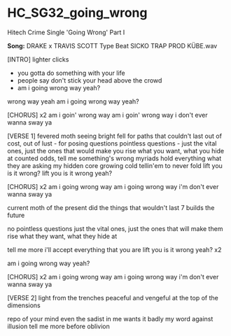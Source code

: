 # HC_SG32_going_wrong
Hitech Crime Single 'Going Wrong' Part I

**Song:** DRAKE x TRAVIS SCOTT Type Beat  SICKO TRAP  PROD  KÜBE.wav

[INTRO]
lighter clicks
- you gotta do something with your life
- people say don't stick your head above the crowd
- am i going wrong way yeah?

wrong way yeah
am i going wrong way yeah?

[CHORUS] x2
am i goin' wrong way
am i goin' wrong way
i don't ever wanna sway ya

[VERSE 1]
fevered moth seeing bright
fell for paths that couldn't last
out of cost, out of lust - for posing questions 
pointless questions - just the vital ones, 
just the ones that would make you rise 
what you want, what you hide at
counted odds, tell me something's wrong
myriads hold everything what they are 
asking my hidden core growing cold
tellin'em to never fold
lift you is it wrong?
lift you is it wrong yeah?

[CHORUS] x2
am i going wrong way
am i going wrong way
i'm don't ever wanna sway ya

current moth of the present
did the things that wouldn't last
7 builds the future 

no pointless questions
just the vital ones, just the ones that will make them rise
what they want, what they hide at

tell me more 
i'll accept everything that you are
lift you is it wrong yeah? x2

am i going wrong way yeah?

[CHORUS] x2
am i going wrong way
am i going wrong way
i'm don't ever wanna sway ya

[VERSE 2]
light from the trenches
peaceful and vengeful 
at the top of the dimensions

repo of your mind
even the sadist in me wants it badly
my word against illusion
tell me more before oblivion











